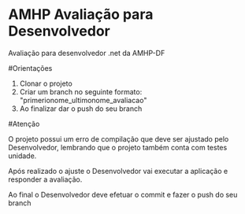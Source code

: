 # AMHP Avaliação para Desenvolvedor
Avaliação para desenvolvedor .net da AMHP-DF

#Orientações

1. Clonar o projeto
2. Criar um branch no seguinte formato: "primerionome_ultimonome_avaliacao"
3. Ao finalizar dar o push do seu branch

#Atenção

O projeto possui um erro de compilação que deve ser ajustado pelo Desenvolvedor, lembrando que o projeto também conta com testes unidade.

Após realizado o ajuste o Desenvolvedor vai executar a aplicação e responder a avaliação.

Ao final o Desenvolvedor deve efetuar o commit e fazer o push do seu branch
